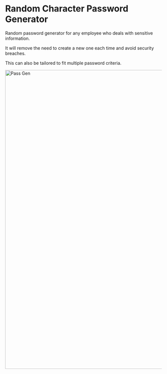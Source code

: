 # Random Character Password Generator

Random password generator for any employee who deals with sensitive information. 

It will remove the need to create a new one each time and avoid security breaches.

This can also be tailored to fit multiple password criteria.


<img width="959" alt="Pass Gen" src="https://user-images.githubusercontent.com/70966543/95656894-3ea64180-0adf-11eb-95a1-6e32432be8fd.PNG">

